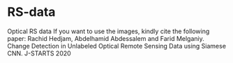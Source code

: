 # RS-data
Optical RS data
If you want to use the images, kindly cite the following paper:
Rachid Hedjam, Abdelhamid Abdessalem and Farid Melganiy.
Change Detection in Unlabeled Optical Remote Sensing Data using Siamese CNN.
J-STARTS 2020

